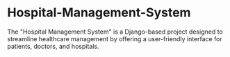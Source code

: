 # Hospital-Management-System
The "Hospital Management System" is a Django-based project designed to streamline healthcare management by offering a user-friendly interface for patients, doctors, and hospitals.
